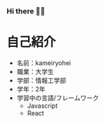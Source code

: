 ### Hi there 👻👻


# 自己紹介
* 名前：kameiryohei
* 職業：大学生
* 学部：情報工学部
* 学年：2年
* 学習中の言語/フレームワーク
    * Javascript
    * React
